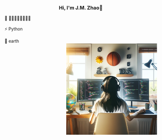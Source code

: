 ### <center> Hi, I'm J.M. Zhao👋



<div style="overflow: auto;">
    <div style="float: left; margin-right: 300px;">
        🔭 🏃‍♀️🏊‍♀️🥎🏀🤖🐱  
        <br><br>
        ⚡ Python   
        <br><br>
        🎯 earth   
        <br>
    </div>
    <div style="float: right;">
        <img src="https://github.com/PotatoXi/PotatoXi/blob/main/P1.png" width="300" height="300">
    </div>
</div>



  
<!--
**PotatoXi/PotatoXi** is a ✨ _special_ ✨ repository because its `README.md` (this file) appears on your GitHub profile.

Here are some ideas to get you started:

- 🔭 I’m currently working on ...
- 🌱 I’m currently learning ...
- 👯 I’m looking to collaborate on ...
- 🤔 I’m looking for help with ...
- 💬 Ask me about ...
- 📫 How to reach me: ...
- 😄 Pronouns: ...
- ⚡ C++ / Python 
- 🏃‍ 💡 
-->

